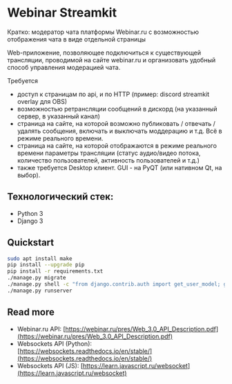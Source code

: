 # Webinar Streamkit
Кратко: модератор чата платформы Webinar.ru с возможностью отображения чата в виде отдельной страницы

Web-приложение, позволяющее подключиться к существующей трансляции, проводимой на сайте webinar.ru и 
организовать удобный способ управления модерацией чата.

Требуется 
- доступ к страницам по api, и по HTTP (пример: discord streamkit overlay для OBS)
- возможностью ретрансляции сообщений в дискорд (на указанный сервер, в указанный канал)
- страница на сайте, на которой возможно публиковать / отвечать /удалять сообщения, 
  включать и выключать моддерацию и т.д. Всё в режиме реального времени.
- страница на сайте, на которой отображаются в режиме реального времени параметры трансляции 
  (статус аудио/видео потока, количество пользователей, активность пользователей и т.д.)
- также требуется Desktop клиент. GUI - на PyQT (или нативном Qt, на выбор).

## Технологический стек:
- Python 3
- Django 3

## Quickstart
```bash
sudo apt install make
pip install --upgrade pip
pip install -r requirements.txt
./manage.py migrate
./manage.py shell -c "from django.contrib.auth import get_user_model; get_user_model().objects.create_superuser('vasya', '1@abc.net', 'promprog')"
./manage.py runserver
```

## Read more
- Webinar.ru API: [https://webinar.ru/pres/Web_3.0_API_Description.pdf](https://webinar.ru/pres/Web_3.0_API_Description.pdf)
- Websockets API (Python): [https://websockets.readthedocs.io/en/stable/](https://websockets.readthedocs.io/en/stable/)
- Websockets API (JS): [https://learn.javascript.ru/websocket](https://learn.javascript.ru/websocket) 
